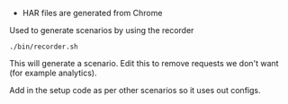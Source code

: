 * HAR files are generated from Chrome

Used to generate scenarios by using the recorder

    ./bin/recorder.sh

This will generate a scenario. Edit this to remove requests we don't want (for example analytics).

Add in the setup code as per other scenarios so it uses out configs.

